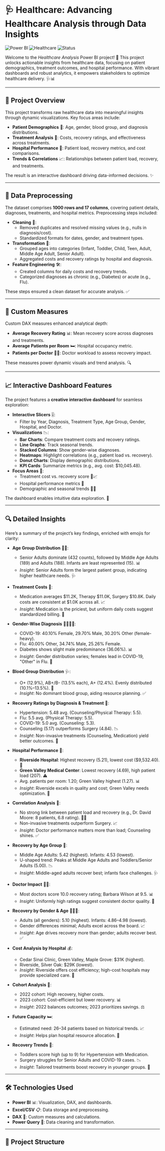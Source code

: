 # 🩺 Healthcare: Advancing Healthcare Analysis through Data Insights

![Power BI](https://img.shields.io/badge/Power%20BI-Data%20Visualization-yellow) ![Healthcare](https://img.shields.io/badge/Domain-Healthcare-blue) ![Status](https://img.shields.io/badge/Status-Completed-green)

Welcome to the *Healthcare Analysis* Power BI project! 🚀 This project unlocks actionable insights from healthcare data, focusing on patient demographics, treatment outcomes, and hospital performance. With vibrant dashboards and robust analytics, it empowers stakeholders to optimize healthcare delivery. 🩺📊

---

## 📖 Project Overview

This project transforms raw healthcare data into meaningful insights through dynamic visualizations. Key focus areas include:

- **Patient Demographics** 👥: Age, gender, blood group, and diagnosis distributions.
- **Treatment Analysis** 💊: Costs, recovery ratings, and effectiveness across treatments.
- **Hospital Performance** 🏥: Patient load, recovery metrics, and cost comparisons.
- **Trends & Correlations** 📈: Relationships between patient load, recovery, and treatments.

The result is an interactive dashboard driving data-informed decisions. ✨

---

## 🧹 Data Preprocessing

The dataset comprises **1000 rows and 17 columns**, covering patient details, diagnoses, treatments, and hospital metrics. Preprocessing steps included:

- **Cleaning** 🧼:
  - Removed duplicates and resolved missing values (e.g., nulls in diagnosis/cost).
  - Standardized formats for dates, gender, and treatment types.
- **Transformation** 🔄:
  - Grouped ages into categories (Infant, Toddler, Child, Teen, Adult, Middle Age Adult, Senior Adult).
  - Aggregated costs and recovery ratings by hospital and diagnosis.
- **Feature Engineering** 🛠️:
  - Created columns for daily costs and recovery trends.
  - Categorized diagnoses as chronic (e.g., Diabetes) or acute (e.g., Flu).

These steps ensured a clean dataset for accurate analysis. ✅

---

## 📐 Custom Measures

Custom DAX measures enhanced analytical depth:

- **Average Recovery Rating** 📊: Mean recovery score across diagnoses and treatments.
- **Average Patients per Room** 🛏️: Hospital occupancy metric.
- **Patients per Doctor** 👩‍⚕️: Doctor workload to assess recovery impact.

These measures power dynamic visuals and trend analysis. 🔍

---

## 📈 Interactive Dashboard Features

The project features a **creative interactive dashboard** for seamless exploration:

- **Interactive Slicers** 🎚️:
  - Filter by Year, Diagnosis, Treatment Type, Age Group, Gender, Hospital, and Doctor.
- **Visualizations** 📉:
  - **Bar Charts**: Compare treatment costs and recovery ratings.
  - **Line Graphs**: Track seasonal trends.
  - **Stacked Columns**: Show gender-wise diagnoses.
  - **Heatmaps**: Highlight correlations (e.g., patient load vs. recovery).
  - **Donut Charts**: Display demographic distributions.
  - **KPI Cards**: Summarize metrics (e.g., avg. cost: $10,045.48).
- **Focus Areas** 🎯:
  - Treatment cost vs. recovery score 💸📈
  - Hospital performance metrics 🏥
  - Demographic and seasonal trends 👥📅

The dashboard enables intuitive data exploration. 🌟

---

## 🔍 Detailed Insights

Here’s a summary of the project’s key findings, enriched with emojis for clarity:

- **Age Group Distribution** 👶👴:
  - Senior Adults dominate (432 counts), followed by Middle Age Adults (189) and Adults (188). Infants are least represented (15). 📊
  - *Insight*: Senior Adults form the largest patient group, indicating higher healthcare needs. 🩺

- **Treatment Costs** 💸:
  - Medication averages $11.2K, Therapy $11.0K, Surgery $10.8K. Daily costs are consistent at $1.0K across all. 📈
  - *Insight*: Medication is the priciest, but uniform daily costs suggest standardized billing. 💊

- **Gender-Wise Diagnosis** 👩‍🦰👨‍🦰:
  - COVID-19: 40.10% Female, 29.70% Male, 30.20% Other (female-heavy).
  - Flu: 40.00% Other, 34.74% Male, 25.26% Female.
  - Diabetes shows slight male predominance (36.06%). 📊
  - *Insight*: Gender distribution varies; females lead in COVID-19, "Other" in Flu. 🔎

- **Blood Group Distribution** 🩺:
  - O+ (12.9%), AB+/B- (13.5% each), A+ (12.4%). Evenly distributed (10.1%–13.5%). 🍩
  - *Insight*: No dominant blood group, aiding resource planning. ✅

- **Recovery Ratings by Diagnosis & Treatment** 🌟:
  - Hypertension: 5.48 avg. (Counseling/Physical Therapy: 5.5).
  - Flu: 5.5 avg. (Physical Therapy: 5.5).
  - COVID-19: 5.0 avg. (Counseling: 5.3).
  - Counseling (5.17) outperforms Surgery (4.84). 📉
  - *Insight*: Non-invasive treatments (Counseling, Medication) yield better outcomes. 💪

- **Hospital Performance** 🏥:
  - **Riverside Hospital**: Highest recovery (5.21), lowest cost ($9,532.40). 🌟
  - **Green Valley Medical Center**: Lowest recovery (4.69), high patient load (207). ⚠️
  - Avg. patients per room: 1.20; Green Valley highest (1.27). 📊
  - *Insight*: Riverside excels in quality and cost; Green Valley needs optimization. 🔧

- **Correlation Analysis** 🔗:
  - No strong link between patient load and recovery (e.g., Dr. David Moore: 8 patients, 6.8 rating). 👩‍⚕️
  - Non-invasive treatments outperform Surgery. 📈
  - *Insight*: Doctor performance matters more than load; Counseling shines. ✅

- **Recovery by Age Group** 👥:
  - Middle Age Adults: 5.42 (highest). Infants: 4.53 (lowest).
  - U-shaped trend: Peaks at Middle Age Adults and Toddlers/Senior Adults (5.00). 📉
  - *Insight*: Middle-aged adults recover best; infants face challenges. 🩺

- **Doctor Impact** 👨‍⚕️:
  - Most doctors score 10.0 recovery rating; Barbara Wilson at 9.5. 📊
  - *Insight*: Uniformly high ratings suggest consistent doctor quality. 🌟

- **Recovery by Gender & Age** 👩‍🦰👶:
  - Adults (all genders): 5.10 (highest). Infants: 4.86–4.98 (lowest).
  - Gender differences minimal; Adults excel across the board. 📈
  - *Insight*: Age drives recovery more than gender; adults recover best. ✅

- **Cost Analysis by Hospital** 💰:
  - Cedar Sinai Clinic, Green Valley, Maple Grove: $31K (highest).
  - Riverside, Silver Oak: $29K (lowest).
  - *Insight*: Riverside offers cost efficiency; high-cost hospitals may provide specialized care. 🏥

- **Cohort Analysis** 📅:
  - 2022 cohort: High recovery, higher costs.
  - 2023 cohort: Cost-efficient but lower recovery. 📊
  - *Insight*: 2022 balances outcomes; 2023 prioritizes savings. ⚖️

- **Future Capacity** 🛏️:
  - Estimated need: 26–34 patients based on historical trends. 📈
  - *Insight*: Helps plan hospital resource allocation. 🔧

- **Recovery Trends** 🌟:
  - Toddlers score high (up to 9) for Hypertension with Medication.
  - Surgery struggles for Senior Adults and COVID-19 cases. 📉
  - *Insight*: Tailored treatments boost recovery in younger groups. 💪

---

## 🛠️ Technologies Used

- **Power BI** 📊: Visualization, DAX, and dashboards.
- **Excel/CSV** 📋: Data storage and preprocessing.
- **DAX** 🧮: Custom measures and calculations.
- **Power Query** 🔄: Data cleaning and transformation.

---

## 📂 Project Structure
